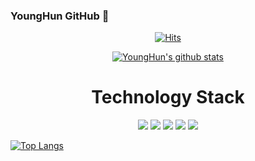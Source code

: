 ### YoungHun GitHub 👋

<!--
**YoungHunPark0/YoungHunPark0** is a ✨ _special_ ✨ repository because its `README.md` (this file) appears on your GitHub profile.

Here are some ideas to get you started:

- 🔭 I’m currently working on ...
- 🌱 I’m currently learning ...
- 👯 I’m looking to collaborate on ...
- 🤔 I’m looking for help with ...
- 💬 Ask me about ...
- 📫 How to reach me: ...
- 😄 Pronouns: ...
- ⚡ Fun fact: ...
-->
<div align=center>
	
 [![Hits](https://hits.seeyoufarm.com/api/count/incr/badge.svg?url=https%3A%2F%2Fgithub.com%2Fzzsza)](https://hits.seeyoufarm.com) 

  [![YoungHun's github stats](https://github-readme-stats.vercel.app/api?username=YoungHunPark0)](https://github.com/YoungHunPark0/github-readme-stats)
</div>
<div align=center>
	<h1>Technology Stack</h1>
<img src="https://img.shields.io/badge/Cshap-007396?style=for-the-badge&logo=Cshap&logoColor=white">

<img src="https://img.shields.io/badge/html5-E34F26?style=for-the-badge&logo=html5&logoColor=white">

<img src="https://img.shields.io/badge/css3-1572B6?style=for-the-badge&logo=css3&logoColor=white">

<img src="https://img.shields.io/badge/Python-6DB33F?style=for-the-badge&logo=Python&logoColor=white">

<img src="https://img.shields.io/badge/MySQL-4479A1?style=for-the-badge&logo=MySQL&logoColor=white">

</div>

[![Top Langs](https://github-readme-stats.vercel.app/api/top-langs/?username=YoungHunPark0)](https://github.com/YoungHunPark0/github-readme-stats)

